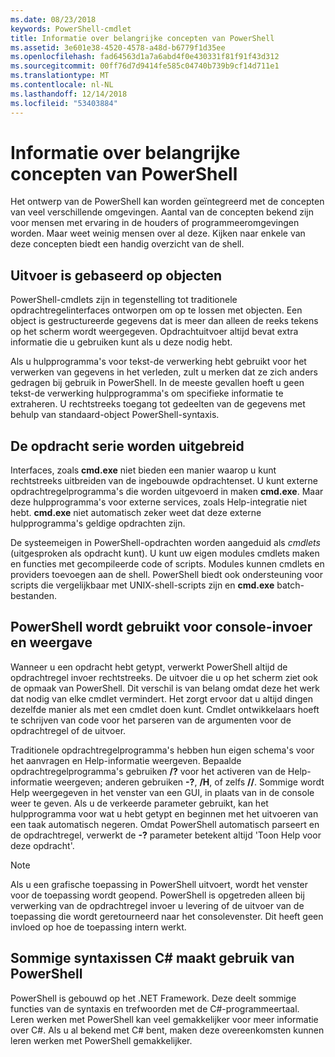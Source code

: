 ```yaml
---
ms.date: 08/23/2018
keywords: PowerShell-cmdlet
title: Informatie over belangrijke concepten van PowerShell
ms.assetid: 3e601e38-4520-4578-a48d-b6779f1d35ee
ms.openlocfilehash: fad64563d1a7a6abd4f0e430331f81f91f43d312
ms.sourcegitcommit: 00ff76d7d9414fe585c04740b739b9cf14d711e1
ms.translationtype: MT
ms.contentlocale: nl-NL
ms.lasthandoff: 12/14/2018
ms.locfileid: "53403884"
---
```

# <a name="understanding-important-powershell-concepts"></a>Informatie over belangrijke concepten van PowerShell

Het ontwerp van de PowerShell kan worden geïntegreerd met de concepten van veel verschillende omgevingen. Aantal van de concepten bekend zijn voor mensen met ervaring in de houders of programmeeromgevingen worden. Maar weet weinig mensen over al deze. Kijken naar enkele van deze concepten biedt een handig overzicht van de shell.

## <a name="output-is-object-based"></a>Uitvoer is gebaseerd op objecten

PowerShell-cmdlets zijn in tegenstelling tot traditionele opdrachtregelinterfaces ontworpen om op te lossen met objecten.
Een object is gestructureerde gegevens dat is meer dan alleen de reeks tekens op het scherm wordt weergegeven. Opdrachtuitvoer altijd bevat extra informatie die u gebruiken kunt als u deze nodig hebt.

Als u hulpprogramma's voor tekst-de verwerking hebt gebruikt voor het verwerken van gegevens in het verleden, zult u merken dat ze zich anders gedragen bij gebruik in PowerShell. In de meeste gevallen hoeft u geen tekst-de verwerking hulpprogramma's om specifieke informatie te extraheren. U rechtstreeks toegang tot gedeelten van de gegevens met behulp van standaard-object PowerShell-syntaxis.

## <a name="the-command-family-is-extensible"></a>De opdracht serie worden uitgebreid

Interfaces, zoals **cmd.exe** niet bieden een manier waarop u kunt rechtstreeks uitbreiden van de ingebouwde opdrachtenset. U kunt externe opdrachtregelprogramma's die worden uitgevoerd in maken **cmd.exe**. Maar deze hulpprogramma's voor externe services, zoals Help-integratie niet hebt. **cmd.exe** niet automatisch zeker weet dat deze externe hulpprogramma's geldige opdrachten zijn.

De systeemeigen in PowerShell-opdrachten worden aangeduid als *cmdlets* (uitgesproken als opdracht kunt). U kunt uw eigen modules cmdlets maken en functies met gecompileerde code of scripts. Modules kunnen cmdlets en providers toevoegen aan de shell. PowerShell biedt ook ondersteuning voor scripts die vergelijkbaar met UNIX-shell-scripts zijn en **cmd.exe** batch-bestanden.

## <a name="powershell-handles-console-input-and-display"></a>PowerShell wordt gebruikt voor console-invoer en weergave

Wanneer u een opdracht hebt getypt, verwerkt PowerShell altijd de opdrachtregel invoer rechtstreeks. De uitvoer die u op het scherm ziet ook de opmaak van PowerShell. Dit verschil is van belang omdat deze het werk dat nodig van elke cmdlet vermindert. Het zorgt ervoor dat u altijd dingen dezelfde manier als met een cmdlet doen kunt. Cmdlet ontwikkelaars hoeft te schrijven van code voor het parseren van de argumenten voor de opdrachtregel of de uitvoer.

Traditionele opdrachtregelprogramma's hebben hun eigen schema's voor het aanvragen en Help-informatie weergeven. Bepaalde opdrachtregelprogramma's gebruiken **/?** voor het activeren van de Help-informatie weergeven; anderen gebruiken **-?**, **/H**, of zelfs **//**. Sommige wordt Help weergegeven in het venster van een GUI, in plaats van in de console weer te geven. Als u de verkeerde parameter gebruikt, kan het hulpprogramma voor wat u hebt getypt en beginnen met het uitvoeren van een taak automatisch negeren.
Omdat PowerShell automatisch parseert en de opdrachtregel, verwerkt de **-?** parameter betekent altijd 'Toon Help voor deze opdracht'.

> [!NOTE]
> Als u een grafische toepassing in PowerShell uitvoert, wordt het venster voor de toepassing wordt geopend.
> PowerShell is opgetreden alleen bij verwerking van de opdrachtregel invoer u levering of de uitvoer van de toepassing die wordt geretourneerd naar het consolevenster. Dit heeft geen invloed op hoe de toepassing intern werkt.

## <a name="powershell-uses-some-c-syntax"></a>Sommige syntaxissen C# maakt gebruik van PowerShell

PowerShell is gebouwd op het .NET Framework. Deze deelt sommige functies van de syntaxis en trefwoorden met de C#-programmeertaal. Leren werken met PowerShell kan veel gemakkelijker voor meer informatie over C#. Als u al bekend met C# bent, maken deze overeenkomsten kunnen leren werken met PowerShell gemakkelijker.
